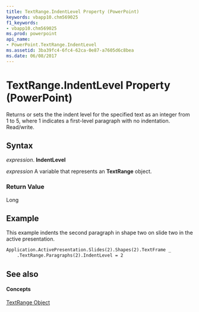 ```yaml
---
title: TextRange.IndentLevel Property (PowerPoint)
keywords: vbapp10.chm569025
f1_keywords:
- vbapp10.chm569025
ms.prod: powerpoint
api_name:
- PowerPoint.TextRange.IndentLevel
ms.assetid: 3ba39fc4-6fc4-62ca-0e87-a7605d6c8bea
ms.date: 06/08/2017
---
```



# TextRange.IndentLevel Property (PowerPoint)

Returns or sets the the indent level for the specified text as an integer from 1 to 5, where 1 indicates a first-level paragraph with no indentation. Read/write.


## Syntax

 _expression_. **IndentLevel**

 _expression_ A variable that represents an **TextRange** object.


### Return Value

Long


## Example

This example indents the second paragraph in shape two on slide two in the active presentation.


```vb
Application.ActivePresentation.Slides(2).Shapes(2).TextFrame _
    .TextRange.Paragraphs(2).IndentLevel = 2
```


## See also


#### Concepts


[TextRange Object](textrange-object-powerpoint.md)

